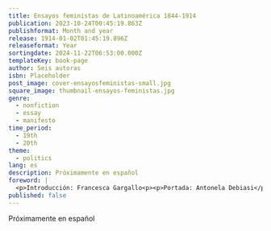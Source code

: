 ```yaml
---
title: Ensayos feministas de Latinoamérica 1844-1914
publication: 2023-10-24T00:45:19.863Z
publishformat: Month and year
release: 1914-01-02T01:45:19.896Z
releaseformat: Year
sortingdate: 2024-11-22T06:53:00.000Z
templateKey: book-page
author: Seis autoras
isbn: Placeholder
post_image: cover-ensayosfeministas-small.jpg
square_image: thumbnail-ensayos-feministas.jpg
genre:
  - nonfiction
  - essay
  - manifesto
time_period:
  - 19th
  - 20th
theme:
  - politics
lang: es
description: Próximamente en español
foreword: |
  <p>Introducción: Francesca Gargallo<p><p>Portada: Antonela Debiasi</p>
published: false
---
```

Próximamente en español
